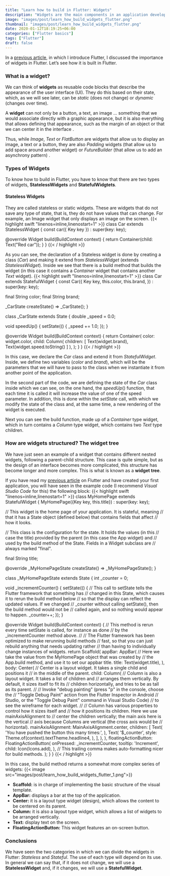 ```yaml
---
title: "Learn how to build in Flutter: Widgets"
description: "Widgets are the main components in an application developed with Flutter. Learn what types there are, how to create them and how to use them."
image: "images/post/learn_how_build_widgets_flutter.png"
thumbnail: "images/post/learn_how_build_widgets_flutter.png"
date: 2020-01-12T18:19:25+06:00
categories: ["Flutter basics"]
tags: ["Flutter"]
draft: false
---
```

In a [previous article](https://raulferrergarcia.netlify.app/blog/learn_programmming_with_flutter/), in which I introduce Flutter, I discussed the importance of widgets in Flutter. Let’s see how it is built in Flutter.
### What is a widget?

We can think of **widgets** as reusable code blocks that describe the appearance of the user interface (UI). They do this based on their state, which, as we will see later, can be *static* (does not change) or *dynamic* (changes over time).

A **widget** can not only be a button, a text, an image … something that we would associate directly with a graphic appearance, but it is also everything that allows defining that appearance, such as the margin of an object or that we can center it in the interface .

Thus, while *Image*, *Text* or *FlatButton* are widgets that allow us to display an image, a text or a button, they are also *Padding* widgets (that allow us to add space around another widget) or *FutureBuilder* (that allow us to add an asynchrony pattern) .
### Types of Widgets

To know how to build in Flutter, you have to know that there are two types of widgets, **StatelessWidgets** and **StatefulWidgtets**.
#### Stateless Widgets

They are called stateless or static widgets. These are widgets that do not save any type of state, that is, they do not have values that can change. For example, an Image widget that only displays an image on the screen.
{{< highlight swift  "linenos=inline,linenostart=1" >}}
class Car extends StatelessWidget {
  const car({ Key key }) : super(key: key);

  @override
  Widget build(BuildContext context) {
    return Container(child: Text("Red car"));
  }
}
{{< / highlight >}}


As you can see, the declaration of a Stateless widget is done by creating a class (*Car*) and making it extend from *StatelessWidget* (extends *StatelessWidget*). Inside we see that there is a build method that builds the widget (in this case it contains a *Container* widget that contains another *Text* widget).
{{< highlight swift  "linenos=inline,linenostart=1" >}}
class Car extends StatefulWidget {
  const Car({
    Key key,
    this.color,
    this.brand,
  }) : super(key: key);

  final String color;
  final String brand;

  _CarState createState() => _CarState();
}

class _CarState extends State<Car> {
  double _speed = 0.0;

  void speedUp() {
    setState(() { _speed += 1.0; });
  }

  @override
  Widget build(BuildContext context) {
    return Container(
      color: widget.color,
      child: Column(
        children: <Widget>[
           Text(widget.brand),
           Text(widget.speed.toString()
        ]
      ),
    );
  }
}
{{< / highlight >}}

In this case, we declare the *Car* class and extend it from *StatefulWidget*. Inside, we define two variables (*color* and *brand*), which will be the parameters that we will have to pass to the class when we instantiate it from another point of the application.

In the second part of the code, we are defining the state of the *Car* class inside which we can see, on the one hand, the *speedUp*() function, that each time it is called it will increase the value of one of the speed parameter. In addition, this is done within the *setState* call, with which we modify the state of the class and, at the same time, a new rendering of the widget is executed.

Next you can see the build function, made up of a *Container* type widget, which in turn contains a *Column* type widget, which contains two *Text* type children.
### How are widgets structured? The widget tree

We have just seen an example of a widget that contains different nested widgets, following a parent-child structure. This case is quite simple, but as the design of an interface becomes more complicated, this structure has become longer and more complex. This is what is known as a **widget tree**.

If you have read my [previous article](https://raulferrergarcia.netlify.app/blog/learn_programmming_with_flutter/) on Flutter and have created your first application, you will have seen in the example code (I recommend *Visual Studio Code* for this) the following block:
{{< highlight swift  "linenos=inline,linenostart=1" >}}
class MyHomePage extends StatefulWidget {
  MyHomePage({Key key, this.title}) : super(key: key);

  // This widget is the home page of your application. It is stateful, meaning
  // that it has a State object (defined below) that contains fields that affect
  // how it looks.

  // This class is the configuration for the state. It holds the values (in this
  // case the title) provided by the parent (in this case the App widget) and
  // used by the build method of the State. Fields in a Widget subclass are
  // always marked "final".

  final String title;

  @override
  _MyHomePageState createState() => _MyHomePageState();
}

class _MyHomePageState extends State<MyHomePage> {
  int _counter = 0;

  void _incrementCounter() {
    setState(() {
      // This call to setState tells the Flutter framework that something has
      // changed in this State, which causes it to rerun the build method below
      // so that the display can reflect the updated values. If we changed
      // _counter without calling setState(), then the build method would not be
      // called again, and so nothing would appear to happen.
      _counter++;
    });
  }

  @override
  Widget build(BuildContext context) {
    // This method is rerun every time setState is called, for instance as done
    // by the _incrementCounter method above.
    //
    // The Flutter framework has been optimized to make rerunning build methods
    // fast, so that you can just rebuild anything that needs updating rather
    // than having to individually change instances of widgets.
    return Scaffold(
      appBar: AppBar(
        // Here we take the value from the MyHomePage object that was created by
        // the App.build method, and use it to set our appbar title.
        title: Text(widget.title),
      ),
      body: Center(
        // Center is a layout widget. It takes a single child and positions it
        // in the middle of the parent.
        child: Column(
          // Column is also a layout widget. It takes a list of children and
          // arranges them vertically. By default, it sizes itself to fit its
          // children horizontally, and tries to be as tall as its parent.
          //
          // Invoke "debug painting" (press "p" in the console, choose the
          // "Toggle Debug Paint" action from the Flutter Inspector in Android
          // Studio, or the "Toggle Debug Paint" command in Visual Studio Code)
          // to see the wireframe for each widget.
          //
          // Column has various properties to control how it sizes itself and
          // how it positions its children. Here we use mainAxisAlignment to
          // center the children vertically; the main axis here is the vertical
          // axis because Columns are vertical (the cross axis would be
          // horizontal).
          mainAxisAlignment: MainAxisAlignment.center,
          children: <Widget>[
            Text(
              'You have pushed the button this many times:',
            ),
            Text(
              '$_counter',
              style: Theme.of(context).textTheme.headline4,
            ),
          ],
        ),
      ),
      floatingActionButton: FloatingActionButton(
        onPressed: _incrementCounter,
        tooltip: 'Increment',
        child: Icon(Icons.add),
      ), // This trailing comma makes auto-formatting nicer for build methods.
    );
  }
}
{{< / highlight >}}

In this case, the build method returns a somewhat more complex series of widgets:
{{< image src="images/post/learn_how_build_widgets_flutter_1.png">}}

* **Scaffold:** is in charge of implementing the basic structure of the visual template.
* **AppBar:** displays a bar at the top of the application.
* **Center:** it is a layout type widget (design), which allows the content to be centered on its parent.
* **Column:** it is also a layout type widget, which allows a list of widgets to be arranged vertically.
* **Text:** display text on the screen.
* **FloatingActionButton:** This widget features an on-screen button.

### Conclusions

We have seen the two categories in which we can divide the widgets in Flutter: *Stateless* and *Stateful*. The use of each type will depend on its use. In general we can say that, if it does not change, we will use a **StatelessWidget** and, if it changes, we will use a **StatefulWidget**.